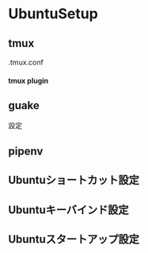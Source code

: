 # UbuntuSetup

## tmux
.tmux.conf
#### tmux plugin

## guake
設定
## pipenv
## Ubuntuショートカット設定
## Ubuntuキーバインド設定
## Ubuntuスタートアップ設定
